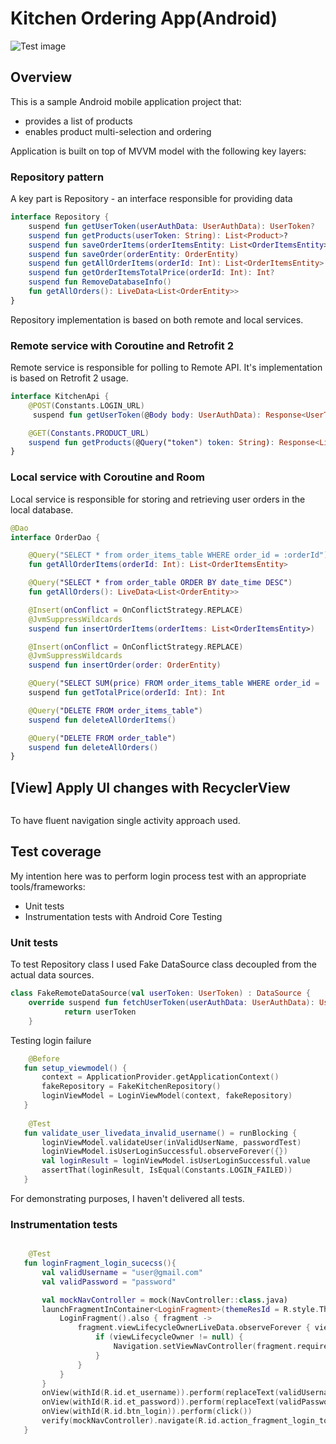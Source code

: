 # Kitchen Ordering App(Android)

![Test image]("https://github.com/ymatinfard/KitchenOrdering/blob/master/app/src/main/res/drawable/kitchenOrdering_screen_shot.png")

## Overview

This is a sample Android mobile application project that:
* provides a list of products
* enables product multi-selection and ordering


Application is built on top of MVVM model with the following key layers:

### Repository pattern
A key part is Repository - an interface responsible for providing data
```kotlin
interface Repository {
    suspend fun getUserToken(userAuthData: UserAuthData): UserToken?
    suspend fun getProducts(userToken: String): List<Product>?
    suspend fun saveOrderItems(orderItemsEntity: List<OrderItemsEntity>)
    suspend fun saveOrder(orderEntity: OrderEntity)
    suspend fun getAllOrderItems(orderId: Int): List<OrderItemsEntity>
    suspend fun getOrderItemsTotalPrice(orderId: Int): Int?
    suspend fun RemoveDatabaseInfo()
    fun getAllOrders(): LiveData<List<OrderEntity>>
}
```
Repository implementation is based on both remote and local services.

### Remote service with Coroutine and Retrofit 2

Remote service is responsible for polling to Remote API. It's implementation is based on Retrofit 2 usage.

```kotlin
interface KitchenApi {
    @POST(Constants.LOGIN_URL)
     suspend fun getUserToken(@Body body: UserAuthData): Response<UserToken>

    @GET(Constants.PRODUCT_URL)
    suspend fun getProducts(@Query("token") token: String): Response<List<Product>>
}
```
### Local service with Coroutine and Room

Local service is responsible for storing and retrieving user orders in the local database. 

```kotlin
@Dao
interface OrderDao {

    @Query("SELECT * from order_items_table WHERE order_id = :orderId")
    fun getAllOrderItems(orderId: Int): List<OrderItemsEntity>

    @Query("SELECT * from order_table ORDER BY date_time DESC")
    fun getAllOrders(): LiveData<List<OrderEntity>>

    @Insert(onConflict = OnConflictStrategy.REPLACE)
    @JvmSuppressWildcards
    suspend fun insertOrderItems(orderItems: List<OrderItemsEntity>)

    @Insert(onConflict = OnConflictStrategy.REPLACE)
    @JvmSuppressWildcards
    suspend fun insertOrder(order: OrderEntity)

    @Query("SELECT SUM(price) FROM order_items_table WHERE order_id = :orderId")
    suspend fun getTotalPrice(orderId: Int): Int

    @Query("DELETE FROM order_items_table")
    suspend fun deleteAllOrderItems()

    @Query("DELETE FROM order_table")
    suspend fun deleteAllOrders()
}
```

## [View] Apply UI changes with RecyclerView 


```kotlin
 ```
 
 To have fluent navigation single activity approach used.
 
## Test coverage
My intention here was to perform login process test with an appropriate tools/frameworks:
* Unit tests 
* Instrumentation tests with Android Core Testing

### Unit tests
To test Repository class I used Fake DataSource class decoupled from the actual data sources.
```kotlin
class FakeRemoteDataSource(val userToken: UserToken) : DataSource {
    override suspend fun fetchUserToken(userAuthData: UserAuthData): UserToken? {
            return userToken
    }
 ```
 Testing login failure 
 ```kotlin
     @Before
    fun setup_viewmodel() {
        context = ApplicationProvider.getApplicationContext()
        fakeRepository = FakeKitchenRepository()
        loginViewModel = LoginViewModel(context, fakeRepository)
    }
    
     @Test
    fun validate_user_livedata_invalid_username() = runBlocking {
        loginViewModel.validateUser(inValidUserName, passwordTest)
        loginViewModel.isUserLoginSuccessful.observeForever({})
        val loginResult = loginViewModel.isUserLoginSuccessful.value
        assertThat(loginResult, IsEqual(Constants.LOGIN_FAILED))
    }
  ```
For demonstrating purposes, I haven't delivered all tests.

### Instrumentation tests

 ```kotlin
 
     @Test
    fun loginFragment_login_sucecss(){
        val validUsername = "user@gmail.com"
        val validPassword = "password"

        val mockNavController = mock(NavController::class.java)
        launchFragmentInContainer<LoginFragment>(themeResId = R.style.Theme_AppCompat) {
            LoginFragment().also { fragment ->
                fragment.viewLifecycleOwnerLiveData.observeForever { viewLifecycleOwner ->
                    if (viewLifecycleOwner != null) {
                        Navigation.setViewNavController(fragment.requireView(), mockNavController)
                    }
                }
            }
        }
        onView(withId(R.id.et_username)).perform(replaceText(validUsername))
        onView(withId(R.id.et_password)).perform(replaceText(validPassword))
        onView(withId(R.id.btn_login)).perform(click())
        verify(mockNavController).navigate(R.id.action_fragment_login_to_dashboardFragment)
    }
 ```

 

